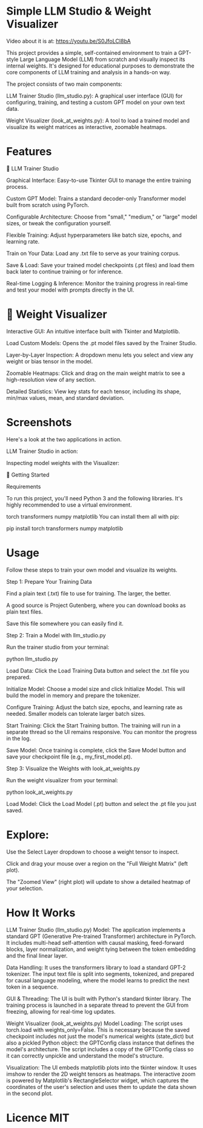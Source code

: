 # Simple LLM Studio & Weight Visualizer

Video about it is at: https://youtu.be/S0JfoLCI8bA

This project provides a simple, self-contained environment to train a GPT-style Large Language Model (LLM) from scratch and visually 
inspect its internal weights. It's designed for educational purposes to demonstrate the core components of LLM training and analysis 
in a hands-on way.

The project consists of two main components:

LLM Trainer Studio (llm_studio.py): A graphical user interface (GUI) for configuring, training, and testing a custom GPT model
on your own text data.

Weight Visualizer (look_at_weights.py): A tool to load a trained model and visualize its weight matrices as interactive,
zoomable heatmaps.

# Features

🧠 LLM Trainer Studio

Graphical Interface: Easy-to-use Tkinter GUI to manage the entire training process.

Custom GPT Model: Trains a standard decoder-only Transformer model built from scratch using PyTorch.

Configurable Architecture: Choose from "small," "medium," or "large" model sizes, or tweak the configuration yourself.

Flexible Training: Adjust hyperparameters like batch size, epochs, and learning rate.

Train on Your Data: Load any .txt file to serve as your training corpus.

Save & Load: Save your trained model checkpoints (.pt files) and load them back later to continue training or for inference.

Real-time Logging & Inference: Monitor the training progress in real-time and test your model with prompts directly in the UI.

# 🔬 Weight Visualizer

Interactive GUI: An intuitive interface built with Tkinter and Matplotlib.

Load Custom Models: Opens the .pt model files saved by the Trainer Studio.

Layer-by-Layer Inspection: A dropdown menu lets you select and view any weight or bias tensor in the model.

Zoomable Heatmaps: Click and drag on the main weight matrix to see a high-resolution view of any section.

Detailed Statistics: View key stats for each tensor, including its shape, min/max values, mean, and standard deviation.

# Screenshots

Here's a look at the two applications in action.

LLM Trainer Studio in action:

Inspecting model weights with the Visualizer:

🚀 Getting Started

Requirements

To run this project, you'll need Python 3 and the following libraries. It's highly recommended to use a virtual environment.

torch
transformers
numpy
matplotlib
You can install them all with pip:

pip install torch transformers numpy matplotlib

# Usage

Follow these steps to train your own model and visualize its weights.

Step 1: Prepare Your Training Data

Find a plain text (.txt) file to use for training. The larger, the better.

A good source is Project Gutenberg, where you can download books as plain text files.

Save this file somewhere you can easily find it.

Step 2: Train a Model with llm_studio.py

Run the trainer studio from your terminal:

python llm_studio.py

Load Data: Click the Load Training Data button and select the .txt file you prepared.

Initialize Model: Choose a model size and click Initialize Model. This will build the model in memory and prepare the tokenizer.

Configure Training: Adjust the batch size, epochs, and learning rate as needed. Smaller models can tolerate larger batch sizes.

Start Training: Click the Start Training button. The training will run in a separate thread so the UI remains responsive.
You can monitor the progress in the log.

Save Model: Once training is complete, click the Save Model button and save your checkpoint file (e.g., my_first_model.pt).

Step 3: Visualize the Weights with look_at_weights.py

Run the weight visualizer from your terminal:

python look_at_weights.py

Load Model: Click the Load Model (.pt) button and select the .pt file you just saved.

# Explore:

Use the Select Layer dropdown to choose a weight tensor to inspect.

Click and drag your mouse over a region on the "Full Weight Matrix" (left plot).

The "Zoomed View" (right plot) will update to show a detailed heatmap of your selection.

# How It Works

LLM Trainer Studio (llm_studio.py)
Model: The application implements a standard GPT (Generative Pre-trained Transformer) architecture in PyTorch. 
It includes multi-head self-attention with causal masking, feed-forward blocks, layer normalization, and weight
tying between the token embedding and the final linear layer.

Data Handling: It uses the transformers library to load a standard GPT-2 tokenizer. The input text file is
split into segments, tokenized, and prepared for causal language modeling, where the model learns to predict the next token in a sequence.

GUI & Threading: The UI is built with Python's standard tkinter library. The training process is launched in a separate
thread to prevent the GUI from freezing, allowing for real-time log updates.

Weight Visualizer (look_at_weights.py)
Model Loading: The script uses torch.load with weights_only=False. This is necessary because the saved checkpoint 
includes not just the model's numerical weights (state_dict) but also a pickled Python object: the GPTConfig class 
instance that defines the model's architecture. The script includes a copy of the GPTConfig class so it can
correctly unpickle and understand the model's structure.

Visualization: The UI embeds matplotlib plots into the tkinter window. It uses imshow to render the 2D
weight tensors as heatmaps. The interactive zoom is powered by Matplotlib's RectangleSelector widget,
which captures the coordinates of the user's selection and uses them to update the data shown in the second plot.

# Licence MIT
